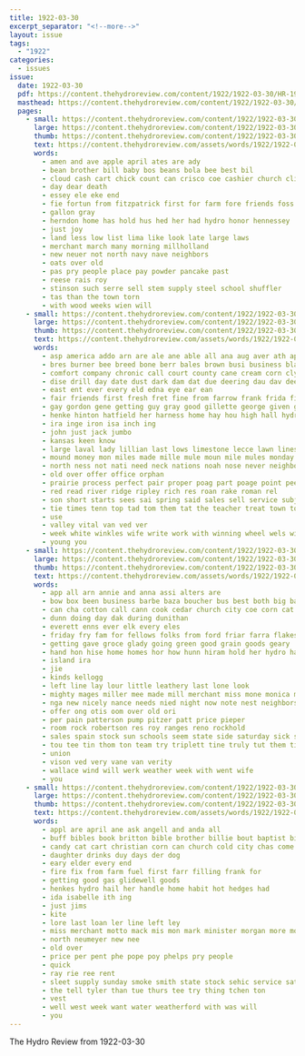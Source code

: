 ```yaml
---
title: 1922-03-30
excerpt_separator: "<!--more-->"
layout: issue
tags:
  - "1922"
categories:
  - issues
issue:
  date: 1922-03-30
  pdf: https://content.thehydroreview.com/content/1922/1922-03-30/HR-1922-03-30.pdf
  masthead: https://content.thehydroreview.com/content/1922/1922-03-30/masthead/HR-1922-03-30.jpg
  pages:
    - small: https://content.thehydroreview.com/content/1922/1922-03-30/small/HR-1922-03-30-01.jpg
      large: https://content.thehydroreview.com/content/1922/1922-03-30/large/HR-1922-03-30-01.jpg
      thumb: https://content.thehydroreview.com/content/1922/1922-03-30/thumbnails/HR-1922-03-30-01.jpg
      text: https://content.thehydroreview.com/assets/words/1922/1922-03-30/HR-1922-03-30-01.txt
      words:
        - amen and ave apple april ates are ady
        - bean brother bill baby bos beans bola bee best bil
        - cloud cash cart chick count can crisco coe cashier church clipper
        - day dear death
        - essey ele eke end
        - fie fortun from fitzpatrick first for farm fore friends foss felton
        - gallon gray
        - herndon home has hold hus hed her had hydro honor hennessey
        - just joy
        - land less low list lima like look late large laws
        - merchant march many morning millholland
        - new neuer not north navy nave neighbors
        - oats over old
        - pas pry people place pay powder pancake past
        - reese rais roy
        - stinson such serre sell stem supply steel school shuffler
        - tas than the town torn
        - with wood weeks wien will
    - small: https://content.thehydroreview.com/content/1922/1922-03-30/small/HR-1922-03-30-02.jpg
      large: https://content.thehydroreview.com/content/1922/1922-03-30/large/HR-1922-03-30-02.jpg
      thumb: https://content.thehydroreview.com/content/1922/1922-03-30/thumbnails/HR-1922-03-30-02.jpg
      text: https://content.thehydroreview.com/assets/words/1922/1922-03-30/HR-1922-03-30-02.txt
      words:
        - asp america addo arn are ale ane able all ana aug aver ath april and
        - bres burner bee breed bone berr bales brown busi business black buyers best bull boy both been bank better breeding bay bring beat
        - comfort company chronic call court county cane cream corn clyde canon clerk clare can coen cant cat credit care cattle clock cope cate cler cutter
        - dise drill day date dust dark dam dat due deering dau dav deere days daggett differ deal
        - east ent ever every eld edna eye ear ean
        - fair friends first fresh fret fine from farrow frank frida fields full fill foote for fost farm
        - gay gordon gene getting guy gray good gillette george given ghost grinder
        - henke hinton hatfield her harness home hay hou high hall hydro head hold horse harrow hugh him hood happy honey hil holland has hax how hada holl
        - ira inge iron isa inch ing
        - john just jack jumbo
        - kansas keen know
        - large laval lady lillian last lows limestone lecce lawn lines long low lemon leather ler
        - mound money mon miles made mille mule moun mile mules monday moore more major may mail man most mares mower mare must milk
        - north ness not nati need neck nations noah nose never neighbors
        - old over offer office orphan
        - prairie process perfect pair proper poag part poage point peers price prosper port per post points public pleas
        - red read river ridge ripley rich res roan rake roman rel
        - son short starts sees sai spring said sales sell service subject school schmidt stockman stand seed stalk soon sire smith sale store show simmons street sow spoon study soles set sunday south special summer side sans shoats season sorrel
        - tie times tenn top tad tom them tat the teacher treat town tor take tien toa tiny tim
        - use
        - valley vital van ved ver
        - week white winkles wife write work with winning wheel wels wide wat wagon wyatt wheat want wit will worlds was wise while west williams
        - young you
    - small: https://content.thehydroreview.com/content/1922/1922-03-30/small/HR-1922-03-30-03.jpg
      large: https://content.thehydroreview.com/content/1922/1922-03-30/large/HR-1922-03-30-03.jpg
      thumb: https://content.thehydroreview.com/content/1922/1922-03-30/thumbnails/HR-1922-03-30-03.jpg
      text: https://content.thehydroreview.com/assets/words/1922/1922-03-30/HR-1922-03-30-03.txt
      words:
        - app all arn annie and anna assi alters are
        - bow box been business barbe baza boucher bus best both big baby bary
        - can cha cotton call cann cook cedar church city coe corn cat
        - dunn doing day dak during dunithan
        - everett enns ever elk every eles
        - friday fry fam for fellows folks from ford friar farra flakes
        - getting gave groce glady going green good grain goods geary
        - hand hon hise home homes hor how hunn hiram hold her hydro hazel held
        - island ira
        - jie
        - kinds kellogg
        - left line lay lour little leathery last lone look
        - mighty mages miller mee made mill merchant miss mone monica meal man maynard men
        - nga new nicely nance needs nied night now note nest neighbors never
        - offer ong otis oom over old ori
        - per pain patterson pump pitzer patt price pieper
        - room rock robertson res roy ranges reno rockhold
        - sales spain stock sun schools seem state side saturday sick student sunda supply seed sell sunday school sad set service stoves say
        - tou tee tin thom ton team try triplett tine truly tut them tier tobacco tiller the
        - union
        - vison ved very vane van verity
        - wallace wind will werk weather week with went wife
        - you
    - small: https://content.thehydroreview.com/content/1922/1922-03-30/small/HR-1922-03-30-04.jpg
      large: https://content.thehydroreview.com/content/1922/1922-03-30/large/HR-1922-03-30-04.jpg
      thumb: https://content.thehydroreview.com/content/1922/1922-03-30/thumbnails/HR-1922-03-30-04.jpg
      text: https://content.thehydroreview.com/assets/words/1922/1922-03-30/HR-1922-03-30-04.txt
      words:
        - appl are april ane ask angell and anda all
        - buff bibles book britton bible brother billie bout baptist big books both been buy
        - candy cat cart christian corn can church cold city chas come company
        - daughter drinks duy days der dog
        - eary elder every end
        - fire fix from farm fuel first farr filling frank for
        - getting good gas glidewell goods
        - henkes hydro hail her handle home habit hot hedges had
        - ida isabelle ith ing
        - just jims
        - kite
        - lore last loan ler line left ley
        - miss merchant motto mack mis mon mark minister morgan more morn mor
        - north neumeyer new nee
        - old over
        - price per pent phe pope poy phelps pry people
        - quick
        - ray rie ree rent
        - sleet supply sunday smoke smith state stock sehic service saturday sho stand season stoves stella stove smit son shape sale school save
        - the tell tyler than tue thurs tee try thing tchen ton
        - vest
        - well west week want water weatherford with was will
        - you
---
```


The Hydro Review from 1922-03-30

<!--more-->

